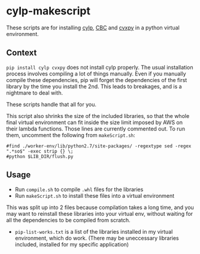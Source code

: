 # cylp-makescript

These scripts are for installing [cylp](https://github.com/coin-or/CyLP), [CBC](www.coin-or.org/download/source/Cbc/) and [cvxpy](http://www.cvxpy.org/en/latest/) in a python virtual environment.

## Context

`pip install cylp cvxpy` does not install cylp properly. The usual installation process involves compiling a lot of things manually. Even if you manually compile these dependencies, pip will forget the dependencies of the first library by the time you install the 2nd. This leads to breakages, and is a nightmare to deal with. 

These scripts handle that all for you.

This script also shrinks the size of the included libraries, so that the whole final virtual environment can fit inside the size limit imposed by AWS on their lambda functions. Those lines are currently commented out. To run them, uncomment the following from `makeScript.sh`:
    
    #find ./worker-env/lib/python2.7/site-packages/ -regextype sed -regex ".*so$" -exec strip {} \;
    #python $LIB_DIR/flush.py

## Usage

* Run `compile.sh` to compile `.whl` files for the libraries
* Run `makeScript.sh` to install these files into a virtual environment

This was split up into 2 files because compilation takes a long time, and you may want to reinstall these libraries into your virtual env, without waiting for all the dependencies to be compiled from scratch.

* `pip-list-works.txt` is a list of the libraries installed in my virtual environment, which do work. (There may be uneccessary libraries included, installed for my specific application)

    

